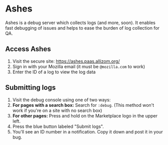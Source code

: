 # Ashes

Ashes is a debug server which collects logs (and more, soon). It enables fast
debugging of issues and helps to ease the burden of log collection for QA.

## Access Ashes

1. Visit the secure site:
   https://ashes.paas.allizom.org/
2. Sign in with your Mozilla email (it must be `@mozilla.com` to work)
3. Enter the ID of a log to view the log data

## Submitting logs

1. Visit the debug console using one of two ways:
 1. **For pages with a search box:** Search for `:debug`. (This method won't work if you're on a site with no search box)
 2. **For other pages:** Press and hold on the Marketplace logo in the upper left.
2. Press the blue button labeled "Submit logs".
3. You'll see an ID number in a notification. Copy it down and post it in your bug.

